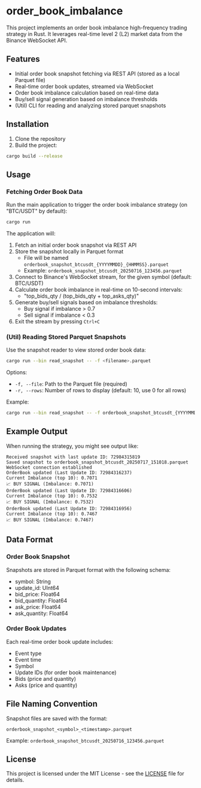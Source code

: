 # order_book_imbalance
This project implements an order book imbalance high-frequency trading strategy in Rust. It leverages real-time level 2 (L2) market data from the Binance WebSocket API.

## Features
- Initial order book snapshot fetching via REST API (stored as a local Parquet file)
- Real-time order book updates, streamed via WebSocket
- Order book imbalance calculation based on real-time data
- Buy/sell signal generation based on imbalance thresholds
- (Util) CLI for reading and analyzing stored parquet snapshots

## Installation
1. Clone the repository
2. Build the project:
```bash
cargo build --release
```

## Usage

### Fetching Order Book Data
Run the main application to trigger the order book imbalance strategy (on "BTC/USDT" by default):
```bash
cargo run
```

The application will:
1. Fetch an initial order book snapshot via REST API
2. Store the snapshot locally in Parquet format
   - File will be named `orderbook_snapshot_btcusdt_{YYYYMMDD}_{HHMMSS}.parquet`
   - Example: `orderbook_snapshot_btcusdt_20250716_123456.parquet`
3. Connect to Binance's WebSocket stream, for the given symbol (default: BTC/USDT)
4. Calculate order book imbalance in real-time on 10-second intervals:
    - "top_bids_qty / (top_bids_qty + top_asks_qty)"
5. Generate buy/sell signals based on imbalance thresholds:
    - Buy signal if imbalance > 0.7
    - Sell signal if imbalance < 0.3
6. Exit the stream by pressing `Ctrl+C`

### (Util) Reading Stored Parquet Snapshots
Use the snapshot reader to view stored order book data:
```bash
cargo run --bin read_snapshot -- -f <filename>.parquet
```

Options:
- `-f, --file`: Path to the Parquet file (required)
- `-r, --rows`: Number of rows to display (default: 10, use 0 for all rows)

Example:
```bash
cargo run --bin read_snapshot -- -f orderbook_snapshot_btcusdt_{YYYYMMDD}_{HHMMSS}.parquet -r 5
```

## Example Output

When running the strategy, you might see output like:

```
Received snapshot with last update ID: 72984315819
Saved snapshot to orderbook_snapshot_btcusdt_20250717_151018.parquet
WebSocket connection established
OrderBook updated (Last Update ID: 72984316237)
Current Imbalance (top 10): 0.7071
📈 BUY SIGNAL (Imbalance: 0.7071)
OrderBook updated (Last Update ID: 72984316606)
Current Imbalance (top 10): 0.7532
📈 BUY SIGNAL (Imbalance: 0.7532)
OrderBook updated (Last Update ID: 72984316956)
Current Imbalance (top 10): 0.7467
📈 BUY SIGNAL (Imbalance: 0.7467)
```

## Data Format

### Order Book Snapshot
Snapshots are stored in Parquet format with the following schema:
- symbol: String
- update_id: UInt64
- bid_price: Float64
- bid_quantity: Float64
- ask_price: Float64
- ask_quantity: Float64

### Order Book Updates
Each real-time order book update includes:
- Event type
- Event time
- Symbol
- Update IDs (for order book maintenance)
- Bids (price and quantity)
- Asks (price and quantity)

## File Naming Convention
Snapshot files are saved with the format:
```
orderbook_snapshot_<symbol>_<timestamp>.parquet
```
Example: `orderbook_snapshot_btcusdt_20250716_123456.parquet`

## License

This project is licensed under the MIT License - see the [LICENSE](LICENSE) file for details.
